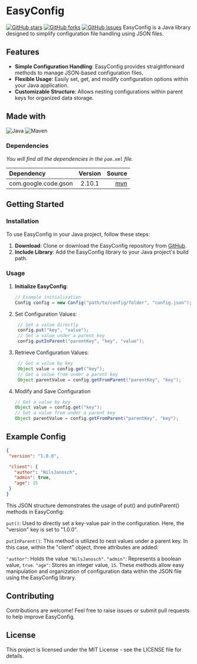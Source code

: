 # EasyConfig
[![GitHub stars](https://img.shields.io/github/stars/NilsJanosch/EeasyConfig?style=social)](https://github.com/NilsJanosch/EeasyConfig/stargazers)
[![GitHub forks](https://img.shields.io/github/forks/NilsJanosch/EeasyConfig?style=social)](https://github.com/NilsJanosch/EeasyConfig/network/members)
[![GitHub issues](https://img.shields.io/github/issues/NilsJanosch/EeasyConfig)](https://github.com/NilsJanosch/EeasyConfig/issues)
EasyConfig is a Java library designed to simplify configuration file handling using JSON files.

## Features

- **Simple Configuration Handling**: EasyConfig provides straightforward methods to manage JSON-based configuration files.
- **Flexible Usage**: Easily set, get, and modify configuration options within your Java application.
- **Customizable Structure**: Allows nesting configurations within parent keys for organized data storage.

## Made with

![Java](https://img.shields.io/badge/Java-007396?style=for-the-badge&logo=java&logoColor=white)
![Maven](https://img.shields.io/badge/Maven-C71A36?style=for-the-badge&logo=apache-maven&logoColor=white)

### Dependencies

_You will find all the dependencies in the `pom.xml` file._

| Dependency        | Version  |                                                                           Source |
|:------------------|:--------:|---------------------------------------------------------------------------------:|
| com.google.code.gson          | 2.10.1 | [mvn](https://mvnrepository.com/artifact/com.google.code.gson/gson) |

## Getting Started

### Installation

To use EasyConfig in your Java project, follow these steps:

1. **Download**: Clone or download the EasyConfig repository from [GitHub](https://github.com/NilsJanosch/EasyConfig).
2. **Include Library**: Add the EasyConfig library to your Java project's build path.

### Usage

1. **Initialize EasyConfig**:
   ```java
   // Example initialization
   Config config = new Config("path/to/config/folder", "config.json");
   ```
2. Set Configuration Values:
   ```java
    // Set a value directly
    config.put("key", "value");
    // Set a value under a parent key
    config.putInParent("parentKey", "key", "value");
   ```
    
3. Retrieve Configuration Values:
   ```java
    // Get a value by key
    Object value = config.get("key");
    // Get a value from under a parent key
    Object parentValue = config.getFromParent("parentKey", "key");
    ```
4. Modify and Save Configuration
    ```java
    // Get a value by key
    Object value = config.get("key");
    // Get a value from under a parent key
    Object parentValue = config.getFromParent("parentKey", "key");
    ```
## Example Config
 ```json
{
  "version": "1.0.0",

  "client": {
    "author": "NilsJanosch",
    "admin": true,
    "age": 15
  }
}
```
This JSON structure demonstrates the usage of put() and putInParent() methods in EasyConfig:

`put()`: Used to directly set a key-value pair in the configuration. Here, the "version" key is set to "1.0.0".

`putInParent()`: This method is utilized to nest values under a parent key. In this case, within the "client" object, three attributes are added:

`"author"`: Holds the value `"NilsJanosch"`.
`"admin"`: Represents a boolean value, `true`.
`"age"`: Stores an integer value, `15`.
These methods allow easy manipulation and organization of configuration data within the JSON file using the EasyConfig library.
## Contributing
Contributions are welcome! Feel free to raise issues or submit pull requests to help improve EasyConfig.
## License
This project is licensed under the MIT License - see the LICENSE file for details.
